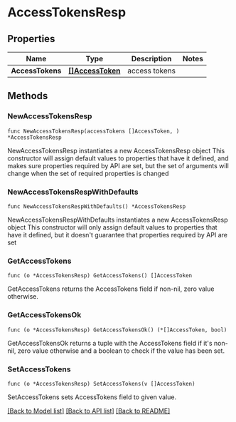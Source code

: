 # AccessTokensResp

## Properties

Name | Type | Description | Notes
------------ | ------------- | ------------- | -------------
**AccessTokens** | [**[]AccessToken**](AccessToken.md) | access tokens | 

## Methods

### NewAccessTokensResp

`func NewAccessTokensResp(accessTokens []AccessToken, ) *AccessTokensResp`

NewAccessTokensResp instantiates a new AccessTokensResp object
This constructor will assign default values to properties that have it defined,
and makes sure properties required by API are set, but the set of arguments
will change when the set of required properties is changed

### NewAccessTokensRespWithDefaults

`func NewAccessTokensRespWithDefaults() *AccessTokensResp`

NewAccessTokensRespWithDefaults instantiates a new AccessTokensResp object
This constructor will only assign default values to properties that have it defined,
but it doesn't guarantee that properties required by API are set

### GetAccessTokens

`func (o *AccessTokensResp) GetAccessTokens() []AccessToken`

GetAccessTokens returns the AccessTokens field if non-nil, zero value otherwise.

### GetAccessTokensOk

`func (o *AccessTokensResp) GetAccessTokensOk() (*[]AccessToken, bool)`

GetAccessTokensOk returns a tuple with the AccessTokens field if it's non-nil, zero value otherwise
and a boolean to check if the value has been set.

### SetAccessTokens

`func (o *AccessTokensResp) SetAccessTokens(v []AccessToken)`

SetAccessTokens sets AccessTokens field to given value.



[[Back to Model list]](../README.md#documentation-for-models) [[Back to API list]](../README.md#documentation-for-api-endpoints) [[Back to README]](../README.md)



